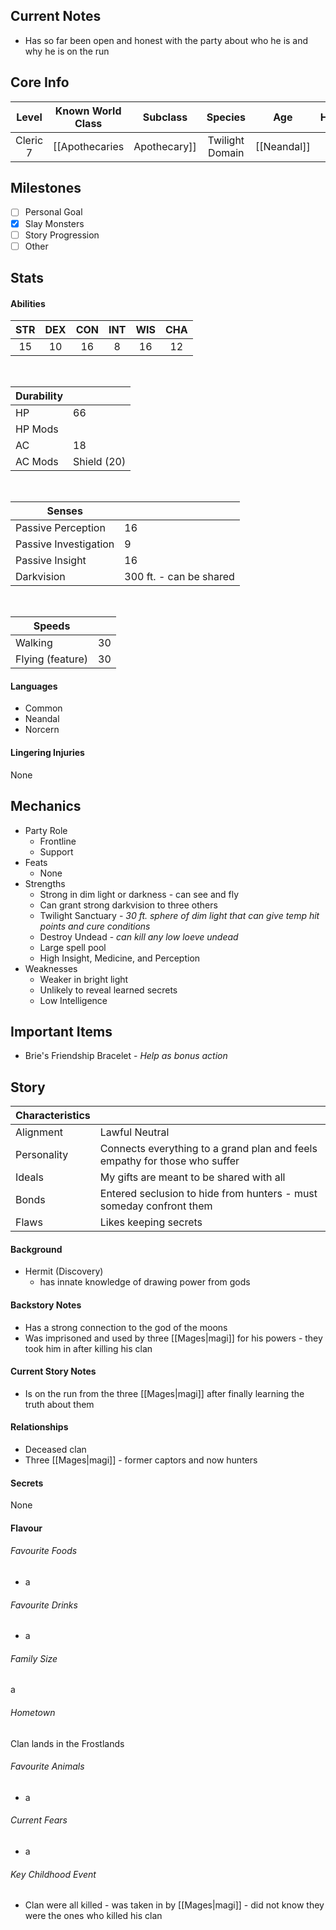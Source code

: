 ## Current Notes
- Has so far been open and honest with the party about who he is and why he is on the run
## Core Info
| Level | Known World Class | Subclass | Species | Age | Height | Build |
|:---:|:---:|:---:|:---:|:---:|:---:|:---:|
| Cleric 7 | [[Apothecaries|Apothecary]] | Twilight Domain | [[Neandal]] | 45 | 6' 0" | Toned |
## Milestones
- [ ] Personal Goal
- [x] Slay Monsters
- [ ] Story Progression
- [ ] Other
## Stats
#### Abilities
| STR | DEX | CON | INT | WIS | CHA |
|:---:|:---:|:---:|:---:|:---:|:---:|
| 15 | 10 | 16 | 8 | 16 | 12 |

<br>

| Durability | |
|---|---|
| HP | 66 |
| HP Mods |  |
| AC | 18 |
| AC Mods | Shield (20) |

<br>

| Senses | |
|---|---|
| Passive Perception | 16 |
| Passive Investigation | 9 |
| Passive Insight | 16 |
| Darkvision | 300 ft. - can be shared |

<br>

| Speeds | |
|---|---|
| Walking | 30 |
| Flying (feature) | 30 |
#### Languages
- Common
- Neandal
- Norcern
#### Lingering Injuries
None
## Mechanics
- Party Role
	- Frontline
	- Support
- Feats
	- None
- Strengths
	- Strong in dim light or darkness - can see and fly
	- Can grant strong darkvision to three others
	- Twilight Sanctuary - *30 ft. sphere of dim light that can give temp hit points and cure conditions*
	- Destroy Undead - *can kill any low loeve undead*
	- Large spell pool
	- High Insight, Medicine, and Perception
- Weaknesses
	- Weaker in bright light
	- Unlikely to reveal learned secrets
	- Low Intelligence
## Important Items
- Brie's Friendship Bracelet - *Help as bonus action*
## Story
| Characteristics | |
|---|---|
| Alignment | Lawful Neutral |
| Personality | Connects everything to a grand plan and feels empathy for those who suffer |
| Ideals | My gifts are meant to be shared with all |
| Bonds | Entered seclusion to hide from hunters - must someday confront them |
| Flaws | Likes keeping secrets |
#### Background
- Hermit (Discovery)
	- has innate knowledge of drawing power from gods
#### Backstory Notes
- Has a strong connection to the god of the moons
- Was imprisoned and used by three [[Mages|magi]] for his powers - they took him in after killing his clan
#### Current Story Notes
- Is on the run from the three [[Mages|magi]] after finally learning the truth about them
#### Relationships
- Deceased clan
- Three [[Mages|magi]] - former captors and now hunters
#### Secrets
None
#### Flavour
###### Favourite Foods
- a
###### Favourite Drinks
- a
###### Family Size
a
###### Hometown
Clan lands in the Frostlands
###### Favourite Animals
- a
###### Current Fears
- a
###### Key Childhood Event
- Clan were all killed - was taken in by [[Mages|magi]] - did not know they were the ones who killed his clan
